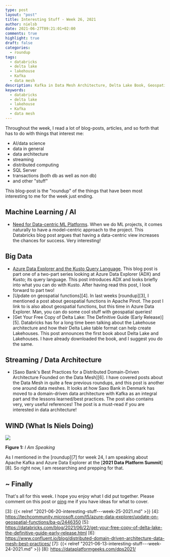```yaml
---
type: post
layout: "post"
title: Interesting Stuff - Week 26, 2021
author: nielsb
date: 2021-06-27T09:21:01+02:00
comments: true
highlight: true
draft: false
categories:
  - roundup
tags:
  - databricks
  - delta lake
  - lakehouse
  - Kafka
  - data mesh
description: Kafka in Data Mesh Architecture, Delta Lake Book, Geospatial & Azure Data Explorer, and other interesting topics!
keywords:
  - databricks
  - delta lake
  - lakehouse
  - Kafka
  - data mesh   
---
```


Throughout the week, I read a lot of blog-posts, articles, and so forth that has to do with things that interest me:

* AI/data science
* data in general
* data architecture
* streaming
* distributed computing
* SQL Server
* transactions (both db as well as non db)
* and other "stuff"

This blog-post is the "roundup" of the things that have been most interesting to me for the week just ending.

<!--more-->

## Machine Learning / AI

* [Need for Data-centric ML Platforms][1]. When we do ML projects, it comes naturally to have a model-centric approach to the project. This Databricks blog post argues that having a data-centric view increases the chances for success. Very interesting! 

## Big Data

* [Azure Data Explorer and the Kusto Query Language][2]. This blog post is part one of a two-part series looking at Azure Data Explorer (ADX) and Kusto; its query language. This post introduces ADX and looks briefly into what you can do with Kusto. After having read this post, I look forward to part two!
* [Update on geospatial functions][4]. In last weeks [roundup][3], I mentioned a post about geospatial functions in Apache Pinot. The post I link to is also about geospatial functions, but this time in Azure Data Explorer. Man, you can do some cool stuff with geospatial queries!
* [Get Your Free Copy of Delta Lake: The Definitive Guide (Early Release)][5]. Databricks has for a long time been talking about the Lakehouse architecture and how their Delta Lake table format can help create Lakehouses. This post announces the first book about Delta Lake and Lakehouses. I have already downloaded the book, and I suggest you do the same. 

## Streaming / Data Architecture

* [Saxo Bank's Best Practices for a Distributed Domain-Driven Architecture Founded on the Data Mesh][6]. I have covered posts about the Data Mesh in quite a few previous roundups, and this post is another one around data meshes. It looks at how Saxo Bank in Denmark has moved to a domain-driven data architecture with Kafka as an integral part and the lessons learned/best practices. The post also contains very, very useful references! The post is a must-read if you are interested in data architecture!

## WIND (What Is Niels Doing)

![](/images/posts/Neils_Berglund_IAmSpeaking.jpg)

**Figure 1:** *I Am Speaking*

As I mentioned in the [roundup][7] for week 24, I am speaking about Apache Kafka and Azure Data Explorer at the [**2021 Data Platform Summit**][8]. So right now, I am researching and prepping for that.

## ~ Finally

That's all for this week. I hope you enjoy what I did put together. Please comment on this post or [ping][ma] me if you have ideas for what to cover.

[ma]: mailto:niels.it.berglund@gmail.com
[mp]: https://blog.acolyer.org
[iq]: https://www.infoq.com/
[ew]: http://sqlonice.com/
[re]: http://blog.revolutionanalytics.com
[sqsk]: https://www.sqlskills.com
[mdaveyblog]: https://mdavey.wordpress.com/
[charlblog]: https://charlla.com/

[jovpop]: https://twitter.com/JovanPop_MSFT
[bobw]: https://twitter.com/bobwardms
[revod]: https://twitter.com/revodavid
[lonny]: https://twitter.com/sqL_handLe
[ewtw]: https://twitter.com/sqlOnIce
[buckw]: https://twitter.com/BuckWoodyMSFT
[mattw]: https://twitter.com/matthewwarren
[murba]: https://twitter.com/muratdemirbas
[daveda]: https://twitter.com/davidthecoder
[adcol]: https://twitter.com/adriancolyer
[jesrod]: https://twitter.com/jrdothoughts
[tomaz]: https://twitter.com/tomaz_tsql
[dataart]: https://twitter.com/dataartisans
[luis]: https://twitter.com/luis_de_sousa
[benstop]: https://twitter.com/benstopford
[conflu]: https://twitter.com/confluentinc
[tylert]: https://twitter.com/tyler_treat
[andrewng]: https://twitter.com/AndrewYNg
[lawr]: https://twitter.com/bytezn
[jue]: https://twitter.com/b0rk
[yan]: https://twitter.com/theburningmonk
[danny]: https://twitter.com/g9yuayon
[rmoff]: https://twitter.com/rmoff
[ryansw]: https://twitter.com/ryanswanstrom
[pabloc]: https://twitter.com/pabloc_ds
[mklep]: https://twitter.com/martinkl
[mdavey]: https://twitter.com/matt_davey
[jboner]: https://twitter.com/jboner
[joeduff]: https://twitter.com/funcOfJoe
[charl]: https://twitter.com/charllamprecht
[dbricks]: https://twitter.com/databricks
[adsit]: https://twitter.com/SitnikAdam
[vicky]: https://twitter.com/vickyharp
[dscentral]: https://twitter.com/DataScienceCtrl
[natemc]: https://twitter.com/natemcmaster
[ads]: https://twitter.com/azuredatastudio
[travw]: https://twitter.com/radtravis
[emilk]: https://twitter.com/IsTheArchitect
[netflx]: https://netflixtechblog.com/

[1]: https://databricks.com/blog/2021/06/23/need-for-data-centric-ml-platforms.html
[2]: https://www.sqlshack.com/azure-data-explorer-and-the-kusto-query-language/
[3]: {{< relref "2021-06-20-interesting-stuff---week-25-2021.md" >}}
[4]: https://techcommunity.microsoft.com/t5/azure-data-explorer/update-on-geospatial-functions/ba-p/2446350
[5]: https://databricks.com/blog/2021/06/22/get-your-free-copy-of-delta-lake-the-definitive-guide-early-release.html
[6]: https://www.confluent.io/blog/distributed-domain-driven-architecture-data-mesh-best-practices/
[7]: {{< relref "2021-06-13-interesting-stuff---week-24-2021.md" >}}
[8]: https://dataplatformgeeks.com/dps2021/
